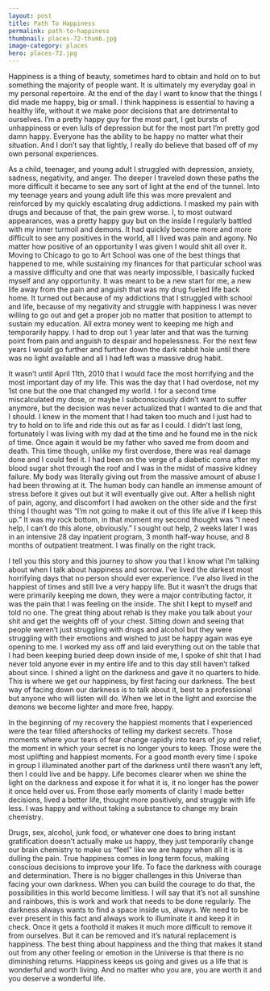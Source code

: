 ```yaml
---
layout: post
title: Path To Happiness
permalink: path-to-happiness
thumbnail: places-72-thumb.jpg
image-category: places
hero: places-72.jpg
---
```




Happiness is a thing of beauty, sometimes hard to obtain and hold on to but something the majority of people want. It is ultimately my everyday goal in my personal repertoire. At the end of the day I want to know that the things I did made me happy, big or small. I think happiness is essential to having a healthy life, without it we make poor decisions that are detrimental to ourselves. I’m a pretty happy guy for the most part, I get bursts of unhappiness or even lulls of depression but for the most part I’m pretty god damn happy. Everyone has the ability to be happy no matter what their situation. And I don’t say that lightly, I really do believe that based off of my own personal experiences.

As a child, teenager, and young adult I struggled with depression, anxiety, sadness, negativity, and anger. The deeper I traveled down these paths the more difficult it became to see any sort of light at the end of the tunnel. Into my teenage years and young adult life this was more prevalent and reinforced by my quickly escalating drug addictions. I masked my pain with drugs and because of that, the pain grew worse. I, to most outward appearances, was a pretty happy guy but on the inside I regularly battled with my inner turmoil and demons. It had quickly become more and more difficult to see any positives in the world, all I lived was pain and agony. No matter how positive of an opportunity I was given I would shit all over it. Moving to Chicago to go to Art School was one of the best things that happened to me, while sustaining my finances for that particular school was a massive difficulty and one that was nearly impossible, I basically fucked myself and any opportunity. It was meant to be a new start for me, a new life away from the pain and anguish that was my drug fueled life back home. It turned out because of my addictions that I struggled with school and life, because of my negativity and struggle with happiness I was never willing to go out and get a proper job no matter that position to attempt to sustain my education. All extra money went to keeping me high and temporarily happy. I had to drop out 1 year later and that was the turning point from pain and anguish to despair and hopelessness. For the next few years I would go further and further down the dark rabbit hole until there was no light available and all I had left was a massive drug habit.

It wasn’t until April 11th, 2010 that I would face the most horrifying and the most important day of my life. This was the day that I had overdose, not my 1st one but the one that changed my world. I for a second time miscalculated my dose, or maybe I subconsciously didn’t want to suffer anymore, but the decision was never actualized that I wanted to die and that I should. I knew in the moment that I had taken too much and I just had to try to hold on to life and ride this out as far as I could. I didn’t last long, fortunately I was living with my dad at the time and he found me in the nick of time. Once again it would be my father who saved me from doom and death. This time though, unlike my first overdose, there was real damage done and I could feel it. I had been on the verge of a diabetic coma after my blood sugar shot through the roof and I was in the midst of massive kidney failure. My body was literally giving out from the massive amount of abuse I had been throwing at it. The human body can handle an immense amount of stress before it gives out but it will eventually give out. After a hellish night of pain, agony, and discomfort I had awoken on the other side and the first thing I thought was “I’m not going to make it out of this life alive if I keep this up.” It was my rock bottom, in that moment my second thought was “I need help, I can’t do this alone, obviously.” I sought out help, 2 weeks later I was in an intensive 28 day inpatient program, 3 month half-way house, and 8 months of outpatient treatment. I was finally on the right track.

I tell you this story and this journey to show you that I know what I’m talking about when I talk about happiness and sorrow. I’ve lived the darkest most horrifying days that no person should ever experience. I’ve also lived in the happiest of times and still live a very happy life. But it wasn’t the drugs that were primarily keeping me down, they were a major contributing factor, it was the pain that I was feeling on the inside. The shit I kept to myself and told no one. The great thing about rehab is they make you talk about your shit and get the weights off of your chest. Sitting down and seeing that people weren’t just struggling with drugs and alcohol but they were struggling with their emotions and wished to just be happy again was eye opening to me. I worked my ass off and laid everything out on the table that I had been keeping buried deep down inside of me, I spoke of shit that I had never told anyone ever in my entire life and to this day still haven’t talked about since. I shined a light on the darkness and gave it no quarters to hide. This is where we get our happiness, by first facing our darkness. The best way of facing down our darkness is to talk about it, best to a professional but anyone who will listen will do. When we let in the light and exorcise the demons we become lighter and more free, happy.

In the beginning of my recovery the happiest moments that I experienced were the tear filled aftershocks of telling my darkest secrets. Those moments where your tears of fear change rapidly into tears of joy and relief, the moment in which your secret is no longer yours to keep. Those were the most uplifting and happiest moments. For a good month every time I spoke in group I illuminated another part of the darkness until there wasn’t any left, then I could live and be happy. Life becomes clearer when we shine the light on the darkness and expose it for what it is, it no longer has the power it once held over us. From those early moments of clarity I made better decisions, lived a better life, thought more positively, and struggle with life less. I was happy and without taking a substance to change my brain chemistry.

Drugs, sex,  alcohol, junk food, or whatever one does to bring instant gratification doesn’t actually make us happy, they just temporarily change our brain chemistry to make us “feel” like we are happy when all it is is dulling the pain. True happiness comes in long term focus, making conscious decisions to improve your life. To face the darkness with courage and determination. There is no bigger challenges in this Universe than facing your own darkness. When you can build the courage to do that, the possibilities in this world become limitless. I will say that it’s not all sunshine and rainbows, this is work and work that needs to be done regularly. The darkness always wants to find a space inside us, always. We need to be ever present in this fact and always work to illuminate it and keep it in check. Once it gets a foothold it makes it much more difficult to remove it from ourselves. But it can be removed and it’s natural replacement is happiness. The best thing about happiness and the thing that makes it stand out from any other feeling or emotion in the Universe is that there is no diminishing returns. Happiness keeps us going and gives us a life that is wonderful and worth living. And no matter who you are, you are worth it and you deserve a wonderful life.
